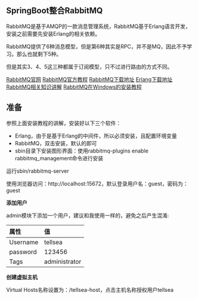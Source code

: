 ## SpringBoot整合RabbitMQ

RabbitMQ是基于AMQP的一款消息管理系统，RabbitMQ基于Erlang语言开发，安装之前需要先安装Erlang的相关依赖。

RabbitMQ提供了6种消息模型，但是第6种其实是RPC，并不是MQ，因此不予学习。那么也就剩下5种。

但是其实3、4、5这三种都属于订阅模型，只不过进行路由的方式不同。

[RabbitMQ官网](http://www.rabbitmq.com/#)
[RabbitMQ官方教程](http://www.rabbitmq.com/getstarted.html#)
[RabbitMQ下载地址](http://www.rabbitmq.com/download.html#)
[Erlang下载地址](http://www.erlang.org/download.html#)
[RabbitMQ相关知识讲解](https://blog.csdn.net/qq_38762237/article/details/89416444#)
[RabbitMQ在Windows的安装教程](https://blog.csdn.net/weixin_39735923/article/details/79288578#)

## 准备

参照上面安装教程的讲解，安装好以下三个软件：

- Erlang，由于是基于Erlang的中间件，所以必须安装，且配置环境变量
- RabbitMQ，双击安装，默认的即可
- sbin目录下安装图形界面：使用rabbitmq-plugins enable rabbitmq_management命令进行安装

运行sbin/rabbitmq-server

使用浏览器访问：http://localhost:15672，默认登录用户名：guest，密码为：guest

**添加用户**

admin模块下添加一个用户，建议和我使用一样的，避免之后产生混淆:

|属性|值|
|:--|:--|
|Username|tellsea|
|password|123456|
Tags|administrator|

**创建虚拟主机**

Virtual Hosts名称设置为：/tellsea-host，点击主机名称授权用户tellsea